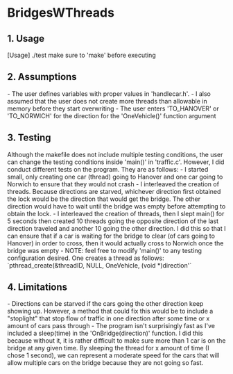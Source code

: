 # BridgesWThreads

<h2>1. Usage</h2>
[Usage] ./test
make sure to 'make' before executing

<h2>2. Assumptions </h2>
- The user defines variables with proper values in 'handlecar.h'.
- I also assumed that the user does not create more threads than allowable in memory before they start overwriting
- The user enters 'TO_HANOVER' or 'TO_NORWICH' for the direction for the 'OneVehicle()' function argument

<h2>3. Testing </h2>
Although the makefile does not include multiple testing conditions, the user can change the testing conditions inside 'main()' in 'traffic.c'. However, I did conduct different tests on the program. They are as follows:
- I started small, only creating one car (thread) going to Hanover and one car going to Norwich to ensure that they would not crash
- I interleaved the creation of threads. Because directions are starved, whichever direction first obtained the lock would be the direction that would get the bridge. The other direction would have to wait until the bridge was empty before attempting to obtain the lock.
- I interleaved the creation of threads, then I slept main() for 5 seconds then created 10 threads going the opposite direction of the last direction traveled and another 10 going the other direction. I did this so that I can ensure that if a car is waiting for the bridge to clear (of cars going to Hanover) in order to cross, then it would actually cross to Norwich once the bridge was empty
- NOTE: feel free to modify 'main()' to any testing configuration desired. One creates a thread as follows: `pthread_create(&threadID, NULL, OneVehicle, (void *)direction'`

<h2>4. Limitations </h2>
- Directions can be starved if the cars going the other direction keep showing up. However, a method that could fix this would be to include a "stoplight" that stop flow of traffic in one direction after some time or x amount of cars pass through
- The program isn't surprisingly fast as I've included a sleep(time) in the 'OnBridge(direction)' function. I did this because without it, it is rather difficult to make sure more than 1 car is on the bridge at any given time. By sleeping the thread for x amount of time (I chose 1 second), we can represent a moderate speed for the cars that will allow multiple cars on the bridge because they are not going so fast.
